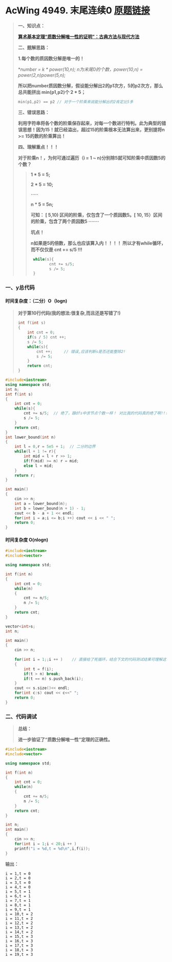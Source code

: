 # AcWing 4949. 末尾连续0   [原题链接](https://www.acwing.com/problem/content/4952/)

> **一、知识点：**
>
> **[算术基本定理“质数分解唯一性的证明”：古典方法与现代方法](https://blog.csdn.net/lijil168/article/details/68185549)**
>
> **二、题解思路：**
>
> **1.每个数的质因数分解是唯一的！**
>
> **number = k * power(10,n); n为末尾0的个数，power(10,n) = power(2,n)*power(5,n);**
>
> **所以把number质因数分解，假设能分解出2的p1次方，5的p2次方，那么总共能拼出 min(p1,p2)个 2 * 5；**
>
> ```C++
> min(p1,p2) == p2 // 对于一个阶乘来说能分解出的2肯定比5多
> ```
>
> **三、错误思路：**
>
>  **利用字符串将各个数的阶乘保存起来，对每一个数进行特判。此为典型的错误思想！因为15！就已经溢出，超过15的阶乘根本无法算出来，更别提将n >= 15的数的阶乘算出！**
>
> **四、理解重点！！！**
>
> **对于阶乘n！，为何可通过遍历（i = 1 ~ n)分别除5就可知阶乘中质因数5的个数？**
>
> > **1 * 5 = 5;**
> >
> > **2 * 5 = 10;**
> >
> > **·····**
> >
> > **n * 5 = 5n;**
> >
> > **可知： [ 5,10) 区间的阶乘，仅包含了一个质因数5。[ 10, 15）区间的阶乘，包含了两个质因数5 ·······**
> >
> > **坑点！**
> >
> > **n如果是5的倍数，那么也应该算入内！！！！ 所以才有while循环，而不仅仅是 cnt += s/5 !!!**
> >
> > ```C++
> >  while(s){
> >         cnt += s/5;  
> >         s /= 5;
> >  }
> > ```

### 一、y总代码

#### 时间复杂度：（二分）O（logn)

> **对于第10行代码(我的想法:很复杂,而且还是写错了!)**
>
> ```C++
> int f(int s)
> {
>     int cnt = 0;
>     if(s / 5) cnt ++;
>     s /= 5;
>     while(s){
>         cnt ++;     // 错误,应该判断s是否还能整除2!
>         s /= 5;
>     }
>     return cnt;
> }
> ```

```C++
#include<iostream>
using namespace std;
int n;
int f(int s)
{
    int cnt = 0;
    while(s){
        cnt += s/5;  // 绝了，跟dfs中求节点个数一样！ 对比我的代码真的绝了啊!!!!
        s /= 5;
    }
    return cnt;
}
int lower_bound(int n)
{
    int l = 0,r = 5e5 + 1;  // 二分的边界
    while(l + 1 != r){
        int mid = l + r >> 1;
        if(f(mid) >= n) r = mid;
        else l = mid;
    }
    return r;
}

int main()
{
    cin >> n;
    int a = lower_bound(n);
    int b = lower_bound(n + 1) - 1;
    cout << b - a + 1 << endl;
    for(int i = a;i <= b;i ++) cout << i << " ";
    return 0;
}
```

#### 时间复杂度 O(nlogn)

```C++
#include<iostream>
#include<vector>

using namespace std;

int f(int n)
{
    int cnt = 0;
    while(n)
    {
        cnt += n/5;
        n /= 5;
    }
    return cnt;
}

vector<int>s;
int n;

int main()
{
    cin >> n;
    
    for(int i = 1;;i ++ )    // 直接给了死循环，结合下文的代码测试结果可理解这步骤的原因
    {
        int t = f(i);
        if(t > n) break;
        if(t == n) s.push_back(i);
    }
    cout << s.size()<< endl;
    for(int c:s) cout << c<<" ";
    return 0;
}
```



### 二、代码调试

> **总结：**
>
> **进一步验证了“质数分解唯一性”定理的正确性。**

```C++
#include<iostream>
#include<vector>

using namespace std;

int f(int n)
{
    int cnt = 0;
    while(n)
    {
        cnt += n/5;
        n /= 5;
    }
    return cnt;
}

int n;
int main()
{
    cin >> n;
    for(int i = 1;i < 20;i ++ )
    printf("i = %d,t = %d\n",i,f(i));
}
```

输出：

```
i = 1,t = 0
i = 2,t = 0
i = 3,t = 0
i = 4,t = 0
i = 5,t = 1
i = 6,t = 1
i = 7,t = 1
i = 8,t = 1
i = 9,t = 1
i = 10,t = 2
i = 11,t = 2
i = 12,t = 2
i = 13,t = 2
i = 14,t = 2
i = 15,t = 3
i = 16,t = 3
i = 17,t = 3
i = 18,t = 3
i = 19,t = 3
```

